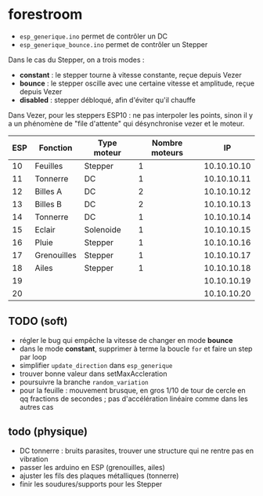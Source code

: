 # forestroom
* `esp_generique.ino` permet de contrôler un DC
* `esp_generique_bounce.ino` permet de contrôler un Stepper

Dans le cas du Stepper, on a trois modes :

* **constant** : le stepper tourne à vitesse constante, reçue depuis Vezer
* **bounce** : le stepper oscille avec une certaine vitesse et amplitude, reçue depuis Vezer
* **disabled** : stepper débloqué, afin d'éviter qu'il chauffe

Dans Vezer, pour les steppers ESP10 : ne pas interpoler les points, sinon il y a un phénomène de "file d'attente" qui désynchronise vezer et le moteur.

|ESP|Fonction|Type moteur|Nombre moteurs|IP |
|---|--------|-----------|--------------|---|
|10 |Feuilles|Stepper    |1             |10.10.10.10|
|11 |Tonnerre|DC         |1             |10.10.10.11|
|12 |Billes A|DC         |2             |10.10.10.12|
|13 |Billes B|DC         |2             |10.10.10.13|
|14 |Tonnerre|DC         |1             |10.10.10.14|
|15 |Eclair  |Solenoide  |1             |10.10.10.15|
|16 |Pluie   |Stepper    |1             |10.10.10.16|
|17 |Grenouilles|Stepper    |1             |10.10.10.17|
|18 |Ailes   |Stepper    |1             |10.10.10.18|
|19 |        |           |              |10.10.10.19|
|20 |        |           |              |10.10.10.20|


## TODO (soft)
* régler le bug qui empêche la vitesse de changer en mode **bounce**
* dans le mode **constant**, supprimer à terme la boucle `for` et faire un step par loop
* simplifier `update_direction` dans `esp_generique`
* trouver bonne valeur dans setMaxAccleration
* poursuivre la branche `random_variation`
* pour la feuille : mouvement brusque, en gros 1/10 de tour de cercle en qq fractions de secondes ; pas d'accélération linéaire comme dans les autres cas

## todo (physique)
* DC tonnerre : bruits parasites, trouver une structure qui ne rentre pas en vibration
* passer les arduino en ESP (grenouilles, ailes)
* ajuster les fils des plaques métalliques (tonnerre)
* finir les soudures/supports pour les Stepper